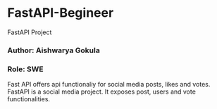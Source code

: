 # FastAPI-Begineer
FastAPI Project
### Author: Aishwarya Gokula
### Role: SWE


Fast API offers api functionaliy for social media posts, likes and votes.
FastAPI is a social media project. It exposes post, users and vote functionalities.


